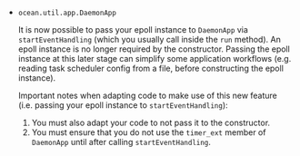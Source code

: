 * `ocean.util.app.DaemonApp`

  It is now possible to pass your epoll instance to `DaemonApp` via
  `startEventHandling` (which you usually call inside the `run` method). An
  epoll instance is no longer required by the constructor. Passing the epoll
  instance at this later stage can simplify some application workflows (e.g.
  reading task scheduler config from a file, before constructing the epoll
  instance).

  Important notes when adapting code to make use of this new feature (i.e.
  passing your epoll instance to `startEventHandling`):

    1. You must also adapt your code to not pass it to the constructor.
    2. You must ensure that you do not use the `timer_ext` member of `DaemonApp`
       until after calling `startEventHandling`.
